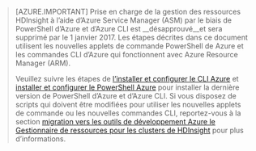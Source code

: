 > [AZURE.IMPORTANT] Prise en charge de la gestion des ressources HDInsight à l’aide d’Azure Service Manager (ASM) par le biais de PowerShell d’Azure et d’Azure CLI est __désapprouvé__et sera supprimé par le 1 janvier 2017. Les étapes décrites dans ce document utilisent les nouvelles applets de commande PowerShell de Azure et les commandes CLI d’Azure qui fonctionnent avec Azure Resource Manager (ARM).
>
> Veuillez suivre les étapes de [l’installer et configurer le CLI Azure](../articles/xplat-cli-install.md) et [installer et configurer le PowerShell Azure](../articles/powershell-install-configure.md) pour installer la dernière version de PowerShell d’Azure et d’Azure CLI. Si vous disposez de scripts qui doivent être modifiées pour utiliser les nouvelles applets de commande ou les nouvelles commandes CLI, reportez-vous à la section [migration vers les outils de développement Azure le Gestionnaire de ressources pour les clusters de HDInsight](../articles/hdinsight/hdinsight-hadoop-development-using-azure-resource-manager.md) pour plus d’informations.


